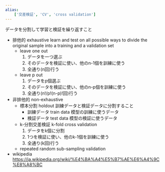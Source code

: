 ```yaml
---
alias:
    ['交差検証', 'CV', 'cross validation']
---
```

データを分割して学習と検証を繰り返すこと
- 排他的 exhaustive
    learn and test on all possible ways to divide the original sample into a training and a validation set
    - leave one out
        1. データを一つ選ぶ
        2. そのデータを検証に使い、他のn-1個を訓練に使う
        3. 全通り(n回)行う
    - leave p out
        1. データをp個選ぶ
        2. そのデータを検証に使い、他のn-p個を訓練に使う
        3. 全通り(n!/p!(n-p)!回)行う
- 非排他的 non-exhaustive
    - 標本分割 holdout
        訓練データと検証データに分割すること
        - 訓練データ train data
            模型の訓練に使うデータ
        - 検証データ test data
            模型の検証に使うデータ
    - k-分割交差検証 k-fold cross validation
        1. データをk個に分割
        2. 1つを検証に使い、他のk-1個を訓練に使う
        3. 全通り(k回)行う
    - repeated random sub-sampling validation
- wikipedia
  https://ja.wikipedia.org/wiki/%E4%BA%A4%E5%B7%AE%E6%A4%9C%E8%A8%BC